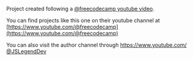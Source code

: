 
Project created following a ‪[@freecodecamp‬ youtube video](https://www.youtube.com/watch?v=wy_fSStEgMs&t=101s). 

You can find projects like this one on their youtube channel at [https://www.youtube.com/@freecodecamp](https://www.youtube.com/@freecodecamp)

You can also visit the author channel through [https://www.youtube.com/‪@JSLegendDev‬ ](https://www.youtube.com/@JSLegendDev)

